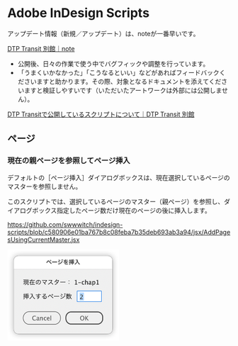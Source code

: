 # Adobe InDesign Scripts

アップデート情報（新規／アップデート）は、noteが一番早いです。

[DTP Transit 別館｜note](https://note.com/dtp_tranist)

- 公開後、日々の作業で使う中でバグフィックや調整を行っています。
- 「うまくいかなかった」「こうなるといい」などがあればフィードバックくださいますと助かります。その際、対象となるドキュメントを添えてくださいますと検証しやすいです（いただいたアートワークは外部には公開しません）。

[DTP Transitで公開しているスクリプトについて｜DTP Transit 別館](https://note.com/dtp_tranist/n/n60092f59a341)

## ページ

### 現在の親ページを参照してページ挿入

デフォルトの［ページ挿入］ダイアログボックスは、現在選択しているページのマスターを参照しません。

このスクリプトでは、選択しているページのマスター（親ページ）を参照し、ダイアログボックス指定したページ数だけ現在のページの後に挿入します。

https://github.com/swwwitch/indesign-scripts/blob/c580906e01ba767b8c08feba7b35deb693ab3a94/jsx/AddPagesUsingCurrentMaster.jsx

<img alt="" src="png/ss-420-332-72-20250626-135739.png" width="50%" />
